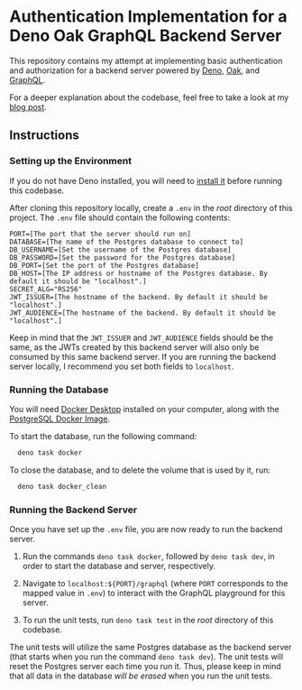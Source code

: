 # Authentication Implementation for a Deno Oak GraphQL Backend Server

This repository contains my attempt at implementing basic authentication and authorization for a backend server powered by [Deno](https://deno.land/), [Oak](https://oakserver.github.io/oak/), and [GraphQL](https://graphql.org/).

For a deeper explanation about the codebase, feel free to take a look at my [blog post](https://simeonat.github.io/blog/deno-graphql/).

## Instructions

### Setting up the Environment

If you do not have Deno installed, you will need to [install it](https://deno.land/manual@v1.36.1/getting_started/installation) before running this codebase.

After cloning this repository locally, create a `.env` in the *root* directory of this project. The `.env` file should contain the following contents:

```
PORT=[The port that the server should run on]
DATABASE=[The name of the Postgres database to connect to]
DB_USERNAME=[Set the username of the Postgres database]
DB_PASSWORD=[Set the password for the Postgres database]
DB_PORT=[Set the port of the Postgres database]
DB_HOST=[The IP address or hostname of the Postgres database. By default it should be "localhost".]
SECRET_ALG="RS256"
JWT_ISSUER=[The hostname of the backend. By default it should be "localhost".]
JWT_AUDIENCE=[The hostname of the backend. By default it should be "localhost".]
```

Keep in mind that the `JWT_ISSUER` and `JWT_AUDIENCE` fields should be the same, as the JWTs created by this backend server will also only be consumed by this same backend server. If you are running the backend server locally, I recommend you set both fields to `localhost`.

### Running the Database

You will need [Docker Desktop](https://www.docker.com/products/docker-desktop/) installed on your computer,
along with the [PostgreSQL Docker Image](https://hub.docker.com/_/postgres).

To start the database, run the following command:
```bash
  deno task docker
```

To close the database, and to delete the volume that is used by it, run:
```bash
  deno task docker_clean
```

### Running the Backend Server

Once you have set up the `.env` file, you are now ready to run the backend server. 

1. Run the commands `deno task docker`, followed by `deno task dev`, in order to
   start the database and server, respectively.

2. Navigate to `localhost:${PORT}/graphql` (where `PORT` corresponds to the mapped value in `.env`) to interact with the GraphQL playground for this server.

3. To run the unit tests, run `deno task test` in the *root* directory of this codebase.

The unit tests will utilize the same Postgres database as the backend server (that starts when you run the command `deno task dev`). The unit tests will reset the Postgres server each time you run it. Thus, please keep in mind that all data in the database *will be erased* when you run the unit tests. 
